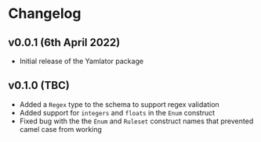 # Changelog

## v0.0.1 (6th April 2022)

* Initial release of the Yamlator package

## v0.1.0 (TBC)

* Added a `Regex` type to the schema to support regex validation
* Added support for `integers` and `floats` in the `Enum` construct
* Fixed bug with the the `Enum` and `Ruleset` construct names that prevented camel case from working
